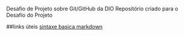 Desafio de Projeto sobre Git/GitHub da DIO
Repositório criado para o Desafio do Projeto 


##links úteis
[sintaxe basica markdown](https//www.markdownguide.org/basic-syntax/)
